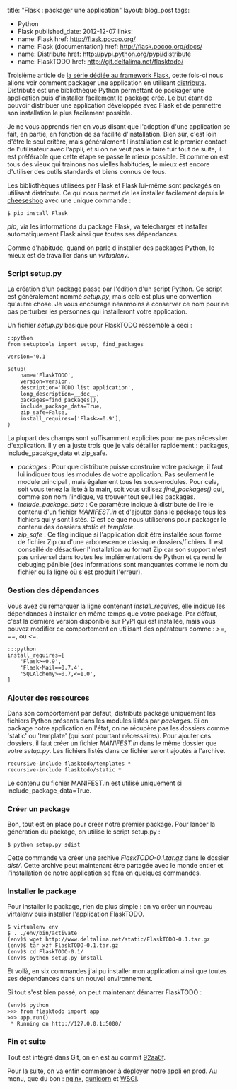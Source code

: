 title: "Flask : packager une application"
layout: blog_post
tags:
- Python
- Flask
published_date: 2012-12-07
links:
- name: Flask
  href: http://flask.pocoo.org/
- name: Flask (documentation)
  href: http://flask.pocoo.org/docs/
- name: Distribute
  href: http://pypi.python.org/pypi/distribute
- name: FlaskTODO
  href: http://git.deltalima.net/flasktodo/


Troisième article de [la série dédiée au framework Flask](/tag/Flask/), cette fois-ci nous allons voir comment packager une application en utilisant [distribute](http://pypi.python.org/pypi/distribute). Distribute est une bibliothèque Python permettant de packager une application puis d'installer facilement le package créé. Le but étant de pouvoir distribuer une application développée avec Flask et de permettre son installation le plus facilement possible.

Je ne vous apprends rien en vous disant que l'adoption d'une application se fait, en partie, en fonction de sa facilité d'installation. Bien sûr, c'est loin d'être le seul critère, mais généralement l'installation est le premier contact de l'utilisateur avec l'appli, et si on ne veut pas le faire fuir tout de suite, il est préférable que cette étape se passe le mieux possible. Et comme on est tous des vieux qui trainons nos vielles habitudes, le mieux est encore d'utiliser des outils standards et biens connus de tous.

<!-- BODY -->

Les bibliothèques utilisées par Flask et Flask lui-même sont packagés en utilisant distribute. Ce qui nous permet de les installer facilement depuis le [cheeseshop](http://pypi.python.org) avec une unique commande :

    $ pip install Flask

*pip*, via les informations du package Flask, va télécharger et installer automatiquement Flask ainsi que toutes ses dépendances.

Comme d'habitude, quand on parle d'installer des packages Python, le mieux est de travailler dans un *virtualenv*.


### Script setup.py

La création d'un package passe par l'édition d'un script Python. Ce script est généralement nommé *setup.py*, mais cela est plus une convention qu'autre chose. Je vous encourage néanmoins à conserver ce nom pour ne pas perturber les personnes qui installeront votre application.

Un fichier *setup.py* basique pour FlaskTODO ressemble à ceci :

    ::python
    from setuptools import setup, find_packages

    version='0.1'

    setup(
        name='FlaskTODO',
        version=version,
        description='TODO list application',
        long_description=__doc__,
        packages=find_packages(),
        include_package_data=True,
        zip_safe=False,
        install_requires=['Flask>=0.9'],
    )


La plupart des champs sont suffisamment explicites pour ne pas nécessiter d'explication. Il y en a juste trois que je vais détailler rapidement : packages, include_pacakge_data et zip_safe.

- *packages* : Pour que distribute puisse construire votre package, il faut lui indiquer tous les modules de votre application. Pas seulement le module principal , mais également tous les sous-modules. Pour cela, soit vous tenez la liste à la main, soit vous utilisez *find_packages()* qui, comme son nom l'indique, va trouver tout seul les packages.
- *include_package_data* : Ce paramètre indique à distribute de lire le contenu d'un fichier *MANIFEST.in* et d'ajouter dans le package tous les fichiers qui y sont listés. C'est ce que nous utiliserons pour packager le contenu des dossiers *static* et *template*.
- *zip_safe* : Ce flag indique si l'application doit être installée sous forme de fichier Zip ou d'une arborescence classique dossiers/fichiers. Il est conseillé de désactiver l'installation au format Zip car son support n'est pas universel dans toutes les implémentations de Python et ça rend le debuging pénible (des informations sont manquantes comme le nom du fichier ou la ligne où s'est produit l'erreur).

### Gestion des dépendances

Vous avez dû remarquer la ligne contenant *install_requires*, elle indique les dépendances à installer en même temps que votre package. Par défaut, c'est la dernière version disponible sur PyPI qui est installée, mais vous pouvez modifier ce comportement en utilisant des opérateurs comme : *>=*, *==*, ou *<=*.

    :::python
    install_requires=[
        'Flask>=0.9',
        'Flask-Mail==0.7.4',
        'SQLAlchemy>=0.7,<=1.0',
    ]


### Ajouter des ressources

Dans son comportement par défaut, distribute package uniquement les fichiers Python présents dans les modules listés par *packages*. Si on package notre application en l'état, on ne récupère pas les dossiers comme 'static' ou 'template' (qui sont pourtant nécessaires). Pour ajouter ces dossiers, il faut créer un fichier *MANIFEST.in* dans le même dossier que votre *setup.py*. Les fichiers listés dans ce fichier seront ajoutés à l'archive.

    recursive-include flasktodo/templates *
    recursive-include flasktodo/static *

Le contenu du fichier MANIFEST.in est utilisé uniquement si include_package_data=True.


### Créer un package

Bon, tout est en place pour créer notre premier package. Pour lancer la génération du package, on utilise le script setup.py :

    $ python setup.py sdist

Cette commande va créer une archive *FlaskTODO-0.1.tar.gz* dans le dossier *dist/*. Cette archive peut maintenant être partagée avec le monde entier et l'installation de notre application se fera en quelques commandes.


### Installer le package

Pour installer le package, rien de plus simple : on va créer un nouveau virtalenv puis installer l'application FlaskTODO.

    $ virtualenv env
    $ . ./env/bin/activate
    (env)$ wget http://www.deltalima.net/static/FlaskTODO-0.1.tar.gz
    (env)$ tar xzf FlaskTODO-0.1.tar.gz
    (env)$ cd FlaskTODO-0.1/
    (env)$ python setup.py install

Et voilà, en six commandes j'ai pu installer mon application ainsi que toutes ses dépendances dans un nouvel environnement.

Si tout s'est bien passé, on peut maintenant démarrer FlaskTODO :

    (env)$ python
    >>> from flasktodo import app
    >>> app.run()
     * Running on http://127.0.0.1:5000/


### Fin et suite

Tout est intégré dans Git, on en est au commit [92aa6f](http://git.deltalima.net/flasktodo/tree/?id=92aa6f84b11e19f38fe47652fd251ba7224828e3).

Pour la suite, on va enfin commencer à déployer notre appli en prod. Au menu, que du bon : [nginx](http://nginx.org/), [gunicorn](http://gunicorn.org/) et [WSGI](http://en.wikipedia.org/wiki/Web_Server_Gateway_Interface).
